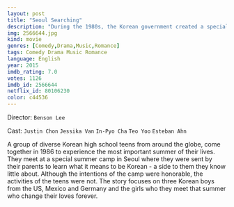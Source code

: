 ```yaml
---
layout: post
title: "Seoul Searching"
description: "During the 1980s, the Korean government created a special summer camp for gyopo or foreign born teenagers where they could spend their summer in Seoul to learn about their motherland. While the intentions of the program were honorable, the activities of the teens were not. The program was eventually cancelled after a few years because the government simply could not control the youth. Seoul Searching is a teen comedy and coming of age film, based on a true story about one of the summer camps that took place in 1986..."
img: 2566644.jpg
kind: movie
genres: [Comedy,Drama,Music,Romance]
tags: Comedy Drama Music Romance 
language: English
year: 2015
imdb_rating: 7.0
votes: 1126
imdb_id: 2566644
netflix_id: 80106230
color: c44536
---
```

Director: `Benson Lee`  

Cast: `Justin Chon` `Jessika Van` `In-Pyo Cha` `Teo Yoo` `Esteban Ahn` 

A group of diverse Korean high school teens from around the globe, come together in 1986 to experience the most important summer of their lives. They meet at a special summer camp in Seoul where they were sent by their parents to learn what it means to be Korean - a side to them they know little about. Although the intentions of the camp were honorable, the activities of the teens were not. The story focuses on three Korean boys from the US, Mexico and Germany and the girls who they meet that summer who change their loves forever.